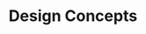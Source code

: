 ---
layout: category
title: Design Concepts
category-name: design-concepts
permalink: "/category/design-concepts"
---